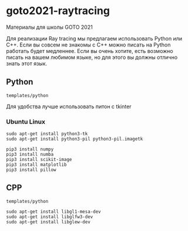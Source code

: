 # goto2021-raytracing

Материалы для школы GOTO 2021

Для реализации Ray tracing мы предлагаем использовать Python или С++. Если вы совсем не знакомы с С++ можно писать на Python работать будет медленнее. Если вы очень хотите, есть возможно писать на вашем любимом языке, но для этого вы должны отлично знать этот язык.

## Python
`templates/python`

Для удобства лучше использовать питон с tkinter

### Ubuntu Linux
```
sudo apt-get install python3-tk
sudo apt-get install python3-pil python3-pil.imagetk
```

```
pip3 install numpy
pip3 install numba
pip3 install scikit-image
pip3 install matplotlib
pip3 install pillow
```

## CPP

`templates/python`


```
sudo apt-get install libgl1-mesa-dev
sudo apt-get install libglfw3-dev
sudo apt-get install libglew-dev
```
